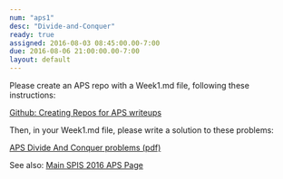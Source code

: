```yaml
---
num: "aps1"
desc: "Divide-and-Conquer"
ready: true
assigned: 2016-08-03 08:45:00.00-7:00
due: 2016-08-06 21:00:00.00-7:00
layout: default
---
```


Please create an APS repo with a Week1.md file, following these instructions:

[Github: Creating Repos for APS writeups](/topics/github_aps_writeups/)

Then, in your Week1.md file, please write a solution to these problems:

[APS Divide And Conquer problems (pdf)](aps_dc_problems.pdf)

See also: [Main SPIS 2016 APS Page](https://sites.google.com/a/eng.ucsd.edu/spis/home/AcademicProgram/2016_aps)
